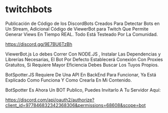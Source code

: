 # twitchbots

Publicación de Código de los DiscordBots Creados Para Detectar Bots en Un Stream, Adicional Código de ViewerBot para Twitch Que Permite Generar Views En Tiempo REAL.
Todo Está Testeado Por La Comunidad.

https://discord.gg/9E7BU6TzBh

ViewerBot.js Lo debes Correr Con NODE.JS , Instalar Las Dependencias y Librerías Necesarias, El Bot Por Defecto Establecerá Conexión Con Proxies Gratuitos, Si Requiere Mayor Eficiencia Debes Buscar Los Tuyos Propios.

BotSpotter.JS Requiere De Una API En BackEnd Para Funcionar, Ya Está Explicado Como Funciona Y Como Crearla En Mi Contenido.

BotSpotter Es Ahora Un BOT Publico, Puedes Invitarlo A Tu Servidor Aquí:


https://discord.com/api/oauth2/authorize?client_id=977846832342368306&permissions=68608&scope=bot

